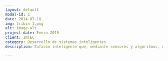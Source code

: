 ```yaml
---
layout: default
modal-id: 1
date: 2014-07-18
img: tribin 1.png
alt: image-alt
project-date: Enero 2015
client: INTEC
category: Desarrollo de sistemas inteligentes
description: Zafacón inteligente que, mediante sensores y algoritmos, clasifica la basura de forma automática en tres tipos: metálca, papel/cartón y orgánica. this area of the page to describe your project. The icon above is part of a free icon set by <a href="https://youtu.be/hMM2_aEgnyQ">video</a>. On their website, you can download their free set with 16 icons, or you can purchase the entire set with 146 icons for only $12!

---
```

